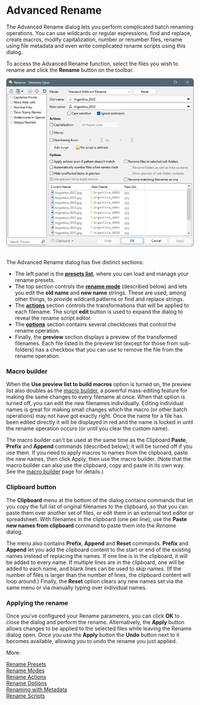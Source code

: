 # Advanced Rename

The Advanced Rename dialog lets you perform complicated batch renaming operations. You can use wildcards or regular expressions, find and replace, create macros, modify capitalization, number or renumber files, rename using file metadata and even write complicated rename scripts using this dialog.

To access the Advanced Rename function, select the files you wish to rename and click the **Rename** button on the toolbar.

![](/Manual/images/media/13/advanced_rename.png) 

The Advanced Rename dialog has five distinct sections:

- The left panel is the **[presets list](/Manual/file_operations/renaming_files/advanced_rename/rename_presets.md)**, where you can load and manage your rename presets.
- The top section controls the **[rename mode](/Manual/file_operations/renaming_files/advanced_rename/rename_modes/README.md)** (described below) and lets you edit the **old name** and **new name** strings. These are used, among other things, to provide wildcard patterns or find and replace strings.
- The **[actions](/Manual/file_operations/renaming_files/advanced_rename/rename_actions/README.md)** section controls the transformations that will be applied to each filename. The script **edit** button is used to expand the dialog to reveal the rename script editor.
- The **[options](/Manual/file_operations/renaming_files/advanced_rename/rename_options.md)** section contains several checkboxes that control the rename operation.
- Finally, the **preview** section displays a preview of the transformed filenames. Each file listed in the preview list (except for those from sub-folders) has a checkbox that you can use to remove the file from the rename operation.

### Macro builder

When the **Use preview list to build macros** option is turned on, the preview list also doubles as the [macro builder](/Manual/file_operations/renaming_files/advanced_rename/rename_actions/rename_macros.md), a powerful mass-editing feature for making the same changes to every filename at once. When that option is turned off, you can edit the new filenames individually. Editing individual names is great for making small changes which the macro (or other batch operations) may not have got exactly right. Once the name for a file has been edited directly it will be displayed in red and the name is locked in until the rename operation occurs (or until you clear the custom name).

The macro builder can't be used at the same time as the Clipboard **Paste**, **Prefix** and **Append** commands (described below); it will be turned off if you use them. If you need to apply macros to names from the clipboard, paste the new names, then click Apply, then use the macro builder. (Note that the macro builder can also use the clipboard, copy and paste in its own way. See the [macro builder](/Manual/file_operations/renaming_files/advanced_rename/rename_actions/rename_macros.md) page for details.)

### Clipboard button

The **Clipboard** menu at the bottom of the dialog contains commands that let you copy the full list of original filenames to the clipboard, so that you can paste them over another set of files, or edit them in an external text editor or spreadsheet. With filenames in the clipboard (one per line), use the **Paste new names from clipboard** command to paste them into the *Rename* dialog.

The menu also contains **Prefix**, **Append** and **Reset** commands. **Prefix** and **Append** let you add the clipboard content to the start or end of the existing names instead of replacing the names. If one line is in the clipboard, it will be added to every name. If multiple lines are in the clipboard, one will be added to each name, and blank lines can be used to skip names. (If the number of files is larger than the number of lines, the clipboard content will loop around.) Finally, the **Reset** option clears any new names set via the same menu or via manually typing over individual names.

### Applying the rename

Once you've configured your Rename parameters, you can click **OK** to close the dialog and perform the rename. Alternatively, the **Apply** button allows changes to be applied to the selected files while leaving the Rename dialog open. Once you use the **Apply** button the **Undo** button next to it becomes available, allowing you to undo the rename you just applied.

More:

[Rename Presets](/Manual/file_operations/renaming_files/advanced_rename/rename_presets.md)  
[Rename Modes](/Manual/file_operations/renaming_files/advanced_rename/rename_modes/README.md)  
[Rename Actions](/Manual/file_operations/renaming_files/advanced_rename/rename_actions/README.md)  
[Rename Options](/Manual/file_operations/renaming_files/advanced_rename/rename_options.md)  
[Renaming with Metadata](/Manual/file_operations/renaming_files/advanced_rename/renaming_with_metadata.md)  
[Rename Scripts](/Manual/file_operations/renaming_files/advanced_rename/rename_scripts.md)  
